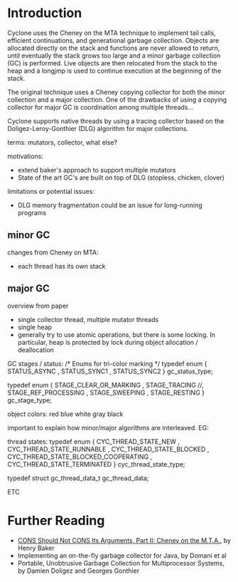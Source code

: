 # Introduction

Cyclone uses the Cheney on the MTA technique to implement tail calls, efficient continuations, and generational garbage collection. Objects are allocated directly on the stack and functions are never allowed to return, until eventually the stack grows too large and a minor garbage collection (GC) is performed. Live objects are then relocated from the stack to the heap and a longjmp is used to continue execution at the beginning of the stack.

The original technique uses a Cheney copying collector for both the minor collection and a major collection. One of the drawbacks of using a copying collector for major GC is coordination among multiple threads...

Cyclone supports native threads by using a tracing collector based on the Doligez-Leroy-Gonthier (DLG) algorithm for major collections.

terms: mutators, collector, what else?

motivations: 
- extend baker's approach to support multiple mutators
- State of the art GC's are built on top of DLG (stopless, chicken, clover)

limitations or potential issues:
- DLG memory fragmentation could be an issue for long-running programs

## minor GC

changes from Cheney on MTA:
- each thread has its own stack

## major GC

overview from paper

- single collector thread, multiple mutator threads
- single heap
- generally try to use atomic operations, but there is some locking. In particular, heap is protected by lock during object allocation / deallocation

GC stages / status:
/* Enums for tri-color marking */
typedef enum { STATUS_ASYNC 
             , STATUS_SYNC1 
             , STATUS_SYNC2 
             } gc_status_type;

typedef enum { STAGE_CLEAR_OR_MARKING 
             , STAGE_TRACING 
             //, STAGE_REF_PROCESSING 
             , STAGE_SWEEPING 
             , STAGE_RESTING
             } gc_stage_type;

object colors:
red
blue
white
gray
black


important to explain how minor/major algorithms are interleaved. EG:

thread states:
typedef enum { CYC_THREAD_STATE_NEW
             , CYC_THREAD_STATE_RUNNABLE
             , CYC_THREAD_STATE_BLOCKED
             , CYC_THREAD_STATE_BLOCKED_COOPERATING
             , CYC_THREAD_STATE_TERMINATED
             } cyc_thread_state_type;

typedef struct gc_thread_data_t gc_thread_data;

ETC

# Further Reading

- [CONS Should Not CONS Its Arguments, Part II: Cheney on the M.T.A.](http://www.pipeline.com/~hbaker1/CheneyMTA.html), by Henry Baker
- Implementing an on-the-fly garbage collector for Java, by Domani et al
- Portable, Unobtrusive Garbage Collection for Multiprocessor Systems, by Damien Doligez and Georges Gonthier
